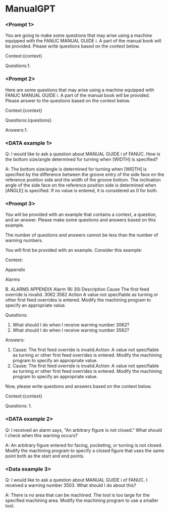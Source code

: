 # ManualGPT

### <Prompt 1>
You are going to make some questions that may arise using a machine equipped with the FANUC MANUAL GUIDE i. A part of the manual book will be provided. Please write questions based on the context below.

Context:{context}

Questions:1.



### <Prompt 2>
Here are some questions that may arise using a machine equipped with FANUC MANUAL GUIDE i. A part of the manual book will be provided. Please answer to the questions based on the context below.

Context:{context}

Questions:{questions}

Answers:1.



### <DATA example 1>

Q: 
I would like to ask a question about MANUAL GUIDE i of FANUC. How is the bottom size/angle determined for turning when [WIDTH] is specified?

A: 
The bottom size/angle is determined for turning when [WIDTH] is specified by the difference between the groove entry of the side face on the reference position side and the width of the groove bottom. The inclination angle of the side face on the reference position side is determined when [ANGLE] is specified. If no value is entered, it is considered as 0 for both.



### <Prompt 3>
You will be provided with an example that contains a context, a question, and an answer. Please make some questions and answers based on this example.

The number of questions and answers cannot be less than the number of warning numbers.

You will first be provided with an example. Consider this example:

Context:

Appendix

Alarms

B. ALARMS APPENDIX Alarm 16i 30i Description Cause The first feed override is invalid. 3062 3562 Action A value not specifiable as turning or other first feed overrides is entered. Modify the machining program to specify an appropriate value.

Questions:

1. What should I do when I receive warning number 3062?
2. What should I do when I receive warning number 3562?

Answers:

1. Cause: The first feed override is invalid.Action: A value not specifiable as turning or other first feed overrides is entered. Modify the machining program to specify an appropriate value.
2. Cause: The first feed override is invalid.Action: A value not specifiable as turning or other first feed overrides is entered. Modify the machining program to specify an appropriate value.

Now, please write questions and answers based on the context below.

Context:{context}

Questions:
1. 



### <DATA example 2>

Q: 
I received an alarm says, "An arbitrary figure is not closed." What should I check when this warning occurs?

A: 
An arbitrary figure entered for facing, pocketing, or turning is not closed. Modify the machining program to specify a closed figure that uses the same point both as the start and end points.



### <Data example 3>


Q: 
I would like to ask a question about MANUAL GUIDE i of FANUC. I received a warning number 3503. What should I do about this?

A: 
There is no area that can be machined. The tool is too large for the specified machining area. Modify the machining program to use a smaller tool.
